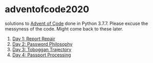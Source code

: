 # adventofcode2020
solutions to [Advent of Code](https://adventofcode.com/) done in Python 3.7.7. Please excuse the messyness of the code. Might come back to these later.

1. [Day 1: Report Repair](https://adventofcode.com/2020/day/1)
2. [Day 2: Password Philosophy](https://adventofcode.com/2020/day/2)
3. [Day 3: Toboggan Trajectory](https://adventofcode.com/2020/day/3)
4. [Day 4: Passport Processing](https://adventofcode.com/2020/day/4)
